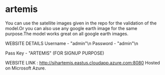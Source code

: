 # artemis

You can use the satellite images given in the repo for the validation of the model.Or you can also use any google earth image for the same purpose.The model works great on all google earth images.

WEBSITE DETAILS
Username - "admin"\n
Password - "admin"\n

Pass Key - "ARTEMIS" (FOR SIGNUP PURPOSE)

WEBSITE LINK : http://sihartemis.eastus.cloudapp.azure.com:8080
Hosted on Microsoft Azure.
